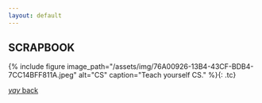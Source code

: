 ```yaml
---
layout: default
---
```


## SCRAPBOOK

{% include figure image_path="/assets/img/76A00926-13B4-43CF-BDB4-7CC14BFF811A.jpeg" alt="CS" caption="Teach yourself CS." %}{: .tc}

<!--<a href="https://www.youtube.com/channel/UCQqa01aV7uGL68uYpo2kVkg"><img src="assets/img/0E747182-7C47-45FF-B5C9-280B998E534E.png" title="YouTube Channel" alt="alphabreacher"></a>-->
[_yay_ back](https://srterm.github.io/srt/blog.html)
